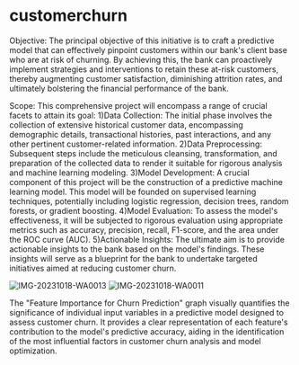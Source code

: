 # customerchurn
Objective:
The principal objective of this initiative is to craft a predictive model that can effectively pinpoint customers within our bank's client base who are at risk of churning. By achieving this, the bank can proactively implement strategies and interventions to retain these at-risk customers, thereby augmenting customer satisfaction, diminishing attrition rates, and ultimately bolstering the financial performance of the bank.

Scope:
This comprehensive project will encompass a range of crucial facets to attain its goal:
1)Data Collection: The initial phase involves the collection of extensive historical customer data, encompassing demographic details, transactional histories, past interactions, and any other pertinent customer-related information.
2)Data Preprocessing: Subsequent steps include the meticulous cleansing, transformation, and preparation of the collected data to render it suitable for rigorous analysis and machine learning modeling.
3)Model Development: A crucial component of this project will be the construction of a predictive machine learning model. This model will be founded on supervised learning techniques, potentially including logistic regression, decision trees, random forests, or gradient boosting.
4)Model Evaluation: To assess the model's effectiveness, it will be subjected to rigorous evaluation using appropriate metrics such as accuracy, precision, recall, F1-score, and the area under the ROC curve (AUC).
5)Actionable Insights: The ultimate aim is to provide actionable insights to the bank based on the model's findings. These insights will serve as a blueprint for the bank to undertake targeted initiatives aimed at reducing customer churn.

![IMG-20231018-WA0013](https://github.com/vaidehim1/customerchurn/assets/164303633/61632b29-ac71-4d72-8f51-21c778ef1b31)
![IMG-20231018-WA0011](https://github.com/vaidehim1/customerchurn/assets/164303633/8edc0e5c-20cf-446d-82f7-2cae0d41ea8d)

The "Feature Importance for Churn Prediction" graph visually quantifies the significance of individual input variables in a predictive model designed to assess customer churn. It provides a clear representation of each feature's contribution to the model's predictive accuracy, aiding in the identification of the most influential factors in customer churn analysis and model optimization.

